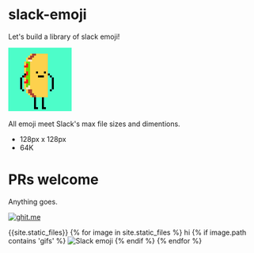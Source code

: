 # slack-emoji
Let's build a library of slack emoji!

![Alt text](/gif/pedro.gif?raw=true "Optional Title")

All emoji meet Slack's max file sizes and dimentions.
* 128px x 128px
* 64K

# PRs welcome
Anything goes.

[![ghit.me](https://ghit.me/badge.svg?repo=TheBox193/slack-emoji)](https://ghit.me/repo/TheBox193/slack-emoji)

{{site.static_files}}
{% for image in site.static_files %}
    hi
    {% if image.path contains 'gifs' %}
        <img src="{{ site.baseurl }}{{ image.path }}" alt="Slack emoji" />
    {% endif %}
{% endfor %}
